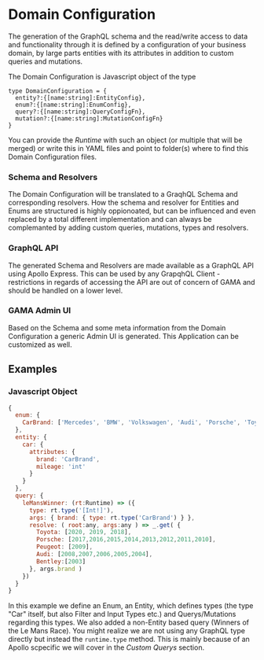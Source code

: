 # Domain Configuration 

The generation of the GraphQL schema and the read/write access to data and functionality through it is defined by a 
configuration of your business domain, by large parts entities with its attributes in addition to custom queries and
mutations.

The Domain Configuration is Javascript object of the type

```
type DomainConfiguration = {
  entity?:{[name:string]:EntityConfig},
  enum?:{[name:string]:EnumConfig},
  query?:{[name:string]:QueryConfigFn},
  mutation?:{[name:string]:MutationConfigFn}
}
```

You can provide the _Runtime_ with such an object (or multiple that will be merged) or write this in YAML files
and point to folder(s) where to find this Domain Configuration files.

### Schema and Resolvers

The Domain Configuration will be translated to a GraqhQL Schema and corresponding resolvers. How the schema and 
resolver for Entities and Enums are structured is highly oppionoated, but can be influenced and even replaced
by a total different implementation and can always be complemanted by adding custom queries, mutations, 
types and resolvers. 

### GraphQL API

The generated Schema and Resolvers are made available as a GraphQL API using Apollo Express. This can be used by 
any GrapqhQL Client - restrictions in regards of accessing the API are out of concern of GAMA and should be handled
on a lower level.

### GAMA Admin UI

Based on the Schema and some meta information from the Domain Configuration a generic Admin UI is generated. 
This Application can be customized as well.


## Examples

### Javascript Object 

```javascript
{
  enum: {
    CarBrand: ['Mercedes', 'BMW', 'Volkswagen', 'Audi', 'Porsche', 'Toyota', 'Bentley']
  },
  entity: {
    car: {
      attributes: {
        brand: 'CarBrand',
        mileage: 'int'
      }
    }
  },
  query: {
    leMansWinner: (rt:Runtime) => ({
      type: rt.type('[Int!]'),
      args: { brand: { type: rt.type('CarBrand') } },
      resolve: ( root:any, args:any ) => _.get( {
        Toyota: [2020, 2019, 2018], 
        Porsche: [2017,2016,2015,2014,2013,2012,2011,2010], 
        Peugeot: [2009], 
        Audi: [2008,2007,2006,2005,2004], 
        Bentley:[2003]
      }, args.brand )
    })
  }
}
```

In this example we define an Enum, an Entity, which defines types (the type "Car" itself, but also Filter 
and Input Types etc.) and Querys/Mutations regarding this types. We also added a non-Entity based query (Winners
of the Le Mans Race). You might realize we are not using any GraphQL type directly but instead the `runtime.type`
method. This is mainly because of an Apollo scpecific we will cover in the _Custom Querys_ section.

